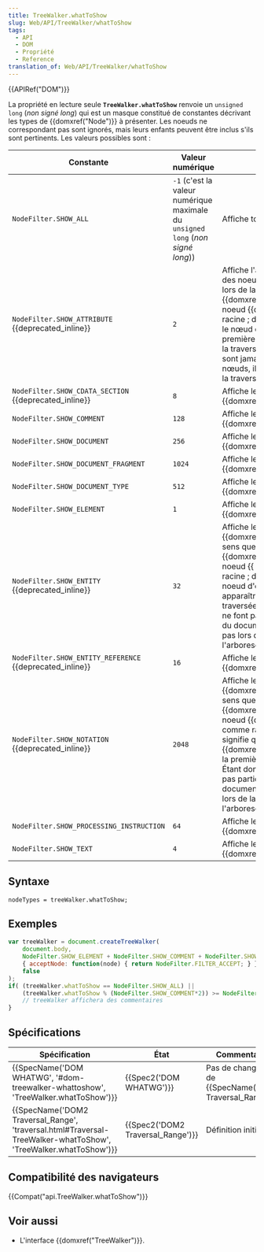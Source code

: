 ```yaml
---
title: TreeWalker.whatToShow
slug: Web/API/TreeWalker/whatToShow
tags:
  - API
  - DOM
  - Propriété
  - Reference
translation_of: Web/API/TreeWalker/whatToShow
---
```

{{APIRef("DOM")}}

La propriété en lecture seule **`TreeWalker.whatToShow`** renvoie un `unsigned long` (_non signé long_) qui est un masque constitué de constantes décrivant les types de {{domxref("Node")}} à présenter. Les noeuds ne correspondant pas sont ignorés, mais leurs enfants peuvent être inclus s'ils sont pertinents. Les valeurs possibles sont :

| Constante                                                       | Valeur numérique                                                                | Description                                                                                                                                                                                                                                                                                                                                                                                                                                                                             |
| --------------------------------------------------------------- | ------------------------------------------------------------------------------- | --------------------------------------------------------------------------------------------------------------------------------------------------------------------------------------------------------------------------------------------------------------------------------------------------------------------------------------------------------------------------------------------------------------------------------------------------------------------------------------- |
| `NodeFilter.SHOW_ALL`                                           | `-1` (c'est la valeur numérique maximale du `unsigned long` (_non signé long_)) | Affiche tous les noeuds.                                                                                                                                                                                                                                                                                                                                                                                                                                                                |
| `NodeFilter.SHOW_ATTRIBUTE` {{deprecated_inline}}        | `2`                                                                             | Affiche l'attribut {{domxref("Attr")}} des noeuds. Cela n'a de sens que lors de la création d'un {{domxref("TreeWalker")}} avec un noeud {{domxref("Attr")}} comme racine ; dans ce cas, cela signifie que le nœud d'attribut apparaîtra dans la première position de l'itération ou de la traversée. Comme les attributs ne sont jamais des enfants d'autres nœuds, ils n'apparaissent pas lors de la traversée de l'arbre du document.                               |
| `NodeFilter.SHOW_CDATA_SECTION` {{deprecated_inline}}    | `8`                                                                             | Affiche les noeuds {{domxref("CDATASection")}}.                                                                                                                                                                                                                                                                                                                                                                                                                                |
| `NodeFilter.SHOW_COMMENT`                                       | `128`                                                                           | Affiche les noeuds {{domxref("Comment")}}.                                                                                                                                                                                                                                                                                                                                                                                                                                        |
| `NodeFilter.SHOW_DOCUMENT`                                      | `256`                                                                           | Affiche les noeuds {{domxref("Document")}}.                                                                                                                                                                                                                                                                                                                                                                                                                                    |
| `NodeFilter.SHOW_DOCUMENT_FRAGMENT`                             | `1024`                                                                          | Affiche les noeuds {{domxref("DocumentFragment")}}.                                                                                                                                                                                                                                                                                                                                                                                                                            |
| `NodeFilter.SHOW_DOCUMENT_TYPE`                                 | `512`                                                                           | Affiche les noeuds {{domxref("DocumentType")}}.                                                                                                                                                                                                                                                                                                                                                                                                                                |
| `NodeFilter.SHOW_ELEMENT`                                       | `1`                                                                             | Affiche les noeuds {{domxref("Element")}}.                                                                                                                                                                                                                                                                                                                                                                                                                                        |
| `NodeFilter.SHOW_ENTITY` {{deprecated_inline}}           | `32`                                                                            | Affiche les noeuds {{domxref("Entity")}}. Cela n'a de sens que lors de la création d'un {{domxref("TreeWalker")}} avec un noeud {{ domxref("Entity") }} comme racine ; dans ce cas, il signifie que le noeud d'entité {{domxref("Entity") }} apparaîtra à la première position de la traversée. Étant donné que les entités ne font pas partie de l'arborescence du document, elles n'apparaissent pas lors de la traversée de l'arborescence du document. |
| `NodeFilter.SHOW_ENTITY_REFERENCE` {{deprecated_inline}} | `16`                                                                            | Affiche les noeuds {{domxref("EntityReference")}}.                                                                                                                                                                                                                                                                                                                                                                                                                            |
| `NodeFilter.SHOW_NOTATION` {{deprecated_inline}}         | `2048`                                                                          | Affiche les noeuds {{domxref("Notation")}}. Cela n'a de sens que lors de la création d'un {{domxref("TreeWalker")}} avec un noeud {{domxref("Notation")}} comme racine ; dans ce cas, il signifie que le noeud {{domxref("Notation")}} apparaîtra à la première position de la traversée. Étant donné que les entités ne font pas partie de l'arborescence du document, elles n'apparaissent pas lors de la traversée de l'arborescence du document.  |
| `NodeFilter.SHOW_PROCESSING_INSTRUCTION`                        | `64`                                                                            | Affiche les noeuds {{domxref("ProcessingInstruction")}}.                                                                                                                                                                                                                                                                                                                                                                                                                    |
| `NodeFilter.SHOW_TEXT`                                          | `4`                                                                             | Affiche les noeuds {{domxref("Text")}}.                                                                                                                                                                                                                                                                                                                                                                                                                                            |

## Syntaxe

    nodeTypes = treeWalker.whatToShow;

## Exemples

```js
var treeWalker = document.createTreeWalker(
    document.body,
    NodeFilter.SHOW_ELEMENT + NodeFilter.SHOW_COMMENT + NodeFilter.SHOW_TEXT,
    { acceptNode: function(node) { return NodeFilter.FILTER_ACCEPT; } },
    false
);
if( (treeWalker.whatToShow == NodeFilter.SHOW_ALL) ||
    (treeWalker.whatToShow % (NodeFilter.SHOW_COMMENT*2)) >= NodeFilter.SHOW_COMMENT) {
    // treeWalker affichera des commentaires
}
```

## Spécifications

| Spécification                                                                                                                                        | État                                         | Commentaires                                                          |
| ---------------------------------------------------------------------------------------------------------------------------------------------------- | -------------------------------------------- | --------------------------------------------------------------------- |
| {{SpecName('DOM WHATWG', '#dom-treewalker-whattoshow', 'TreeWalker.whatToShow')}}                                         | {{Spec2('DOM WHATWG')}}             | Pas de changement de {{SpecName('DOM2 Traversal_Range')}} |
| {{SpecName('DOM2 Traversal_Range', 'traversal.html#Traversal-TreeWalker-whatToShow', 'TreeWalker.whatToShow')}} | {{Spec2('DOM2 Traversal_Range')}} | Définition initiale.                                                  |

## Compatibilité des navigateurs

{{Compat("api.TreeWalker.whatToShow")}}

## Voir aussi

- L'interface {{domxref("TreeWalker")}}.
